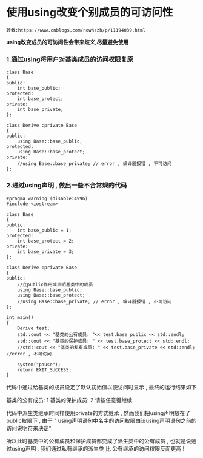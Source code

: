 # 使用using改变个别成员的可访问性
```
转载:https://www.cnblogs.com/nowhszh/p/11194039.html
```
**using改变成员的可访问性会带来歧义,尽量避免使用**  
### 1.通过using将用户对基类成员的访问权限复原  
```
class Base
{
public:
    int base_public;
protected:
    int base_protect;
private:
    int base_private;
};

class Derive :private Base
{
public:
    using Base::base_public;
protected:
    using Base::base_protect;
private:
    //using Base::base_private; // error , 编译器报错 , 不可访问
};
```
  
### 2.通过using声明 , 做出一些不合常规的代码
```
#pragma warning (disable:4996)
#include <iostream>

class Base
{
public:
    int base_public = 1;
protected:
    int base_protect = 2;
private:
    int base_private = 3;
};

class Derive :private Base
{
public:
    //在public作用域声明基类中的成员
    using Base::base_public;
    using Base::base_protect;
    //using Base::base_private; // error , 编译器报错 , 不可访问
};

int main()
{
    Derive test;
    std::cout << "基类的公有成员: "<< test.base_public << std::endl;
    std::cout << "基类的保护成员: " << test.base_protect << std::endl;
    //std::cout << "基类的私有成员: " << test.base_private << std::endl; //error , 不可访问

    system("pause");
    return EXIT_SUCCESS;
}
```
代码中通过给基类的成员设定了默认初始值以便访问时显示 , 最终的运行结果如下  

基类的公有成员: 1
基类的保护成员: 2
请按任意键继续. . .  
  
  
代码中派生类继承时同样使用private的方式继承 , 然而我们把using声明放在了public权限下  , 由于 " using声明语句中名字的访问权限由该using声明语句之前的访问说明符来决定" 

所以此时基类中的公有成员和保护成员都变成了派生类中的公有成员  , 也就是说通过using声明 , 我们通过私有继承的派生类 比 公有继承的访问权限反而更高  ! 

